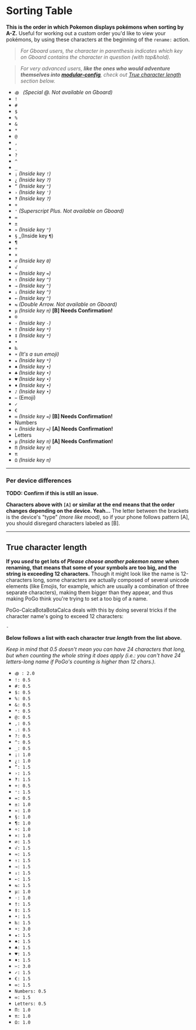 # Sorting Table

**This is the order in which Pokemon displays pokémons when sorting by A-Z.** Useful for working out a custom order you'd like to view your pokémons, by using these characters at the beginning of the `rename:` action.

>_For Gboard users, the character in parenthesis indicates which key on Gboard contains the character in question (with tap&hold)._

>_For very advanced users, **like the ones who would adventure themselves into [modular-config](./config-examples/modular-config/)**, check out [True character length](#True%20character%20length) section below._

- `꩜ ` _(Special @. Not available on Gboard)_
- `!`
- `#`
- `$`
- `%`
- `&`
- `*`
- `@`
- `,`
- `.`
- `?`
- `^`
- `_`
- `¡` _(Inside key `!`)_
- `¿` _(Inside key `?`)_
- `“` _(Inside key `"`)_
- `›` _(Inside key `'`)_
- `‽` _(Inside key `?`)_
- `+`
- `⁺` _(Superscript Plus. Not available on Gboard)_
- `=`
- `±`
- `»` _(Inside key `"`)_
- `§` _(Inside key `¶`)
- `¶`
- `÷`
- `×`
- `∅` _(Inside key `0`)_
- `√`
- `≈` _(Inside key `=`)_
- `↑` _(Inside key `^`)_
- `→` _(Inside key `^`)_
- `↓` _(Inside key `^`)_
- `←` _(Inside key `^`)_
- `⇆` _(Double Arrow. Not available on Gboard)_
- `μ` _(Inside key `π`)_ **[B] Needs Confirmation!**
- `®`
- `·` _(Inside key `-`)_
- `†` _(Inside key `*`)_
- `‡` _(Inside key `*`)_
- `•`
- `‰`
- `☀️` _(It's a sun emoji)_
- `★` _(Inside key `*`)_
- `♠` _(Inside key `•`)_
- `♣` _(Inside key `•`)_
- `♥` _(Inside key `•`)_
- `♦` _(Inside key `•`)_
- `♪` _(Inside key `•`)_
- `✂️` (Emoji)
- `✓`
- `€`
- `∞` _(Inside key `=`)_ **[B] Needs Confirmation!**
- Numbers
- `∞` _(Inside key `=`)_ **[A] Needs Confirmation!**
- Letters
- `μ` _(Inside key `π`)_ **[A] Needs Confirmation!**
- `Π` _(Inside key `π`)_
- `π`
- `Ω` _(Inside key `π`)_

___

### Per device differences


**TODO: Confirm if this is still an issue.**

**Characters above with `[A]` or similar at the end means that the order changes depending on the device. Yeah...**
The letter between the brackets is the device's "type" _(more like mood)_, so if your phone follows pattern [A], you should disregard characters labeled as [B].

---

## True character length

**If you _used_ to get lots of _Please choose another pokemon name_ when renaming, that means that some of your symbols are too big, and the string is exceeding 12 characters.** Though it might look like the name is 12-characters long, some characters are actually composed of several unicode elements (like Emojis, for example, which are usually a combination of three separate characters), making them bigger than they appear, and thus making PoGo think you're trying to set a too big of a name.

PoGo-CalcaBotaBotaCalca deals with this by doing several tricks if the character name's going to exceed 12 characters:

    -


**Below follows a list with each character *true length* from the list above.**

_Keep in mind that 0.5 doesn't mean you can have 24 characters that long, but when counting the whole string it does apply (i.e.: you can't have 24 letters-long name if PoGo's counting is higher than 12 chars.)._

- `꩜ : 2.0`
- `!: 0.5`
- `#: 0.5`
- `$: 0.5`
- `%: 0.5`
- `&: 0.5`
- `*: 0.5`
- `@: 0.5`
- `,: 0.5`
- `.: 0.5`
- `?: 0.5`
- `^: 0.5`
- `_: 0.5`
- `¡: 1.0`
- `¿: 1.0`
- `“: 1.5`
- `›: 1.5`
- `‽: 1.5`
- `+: 0.5`
- `⁺: 1.5`
- `=: 0.5`
- `±: 1.0`
- `»: 1.0`
- `§: 1.0`
- `¶: 1.0`
- `÷: 1.0`
- `×: 1.0`
- `∅: 1.5`
- `√: 1.5`
- `≈: 1.5`
- `↑: 1.5`
- `→: 1.5`
- `↓: 1.5`
- `←: 1.5`
- `⇆: 1.5`
- `μ: 1.0`
- `·: 1.0`
- `†: 1.5`
- `‡: 1.5`
- `•: 1.5`
- `‰: 1.5`
- `☀️: 3.0`
- `★: 1.5`
- `♠: 1.5`
- `♣: 1.5`
- `♥: 1.5`
- `♦: 1.5`
- `✂️: 3.0`
- `✓: 1.5`
- `€: 1.5`
- `∞: 1.5`
- `Numbers: 0.5`
- `∞: 1.5`
- `Letters: 0.5`
- `Π: 1.0`
- `π: 1.0`
- `Ω: 1.0`
